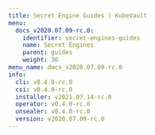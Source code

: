 ```yaml
---
title: Secret Engine Guides | KubeVault
menu:
  docs_v2020.07.09-rc.0:
    identifier: secret-engines-guides
    name: Secret Engines
    parent: guides
    weight: 30
menu_name: docs_v2020.07.09-rc.0
info:
  cli: v0.4.0-rc.0
  csi: v0.4.0-rc.0
  installer: v2021.07.14-rc.0
  operator: v0.4.0-rc.0
  unsealer: v0.4.0-rc.0
  version: v2020.07.09-rc.0
---
```



